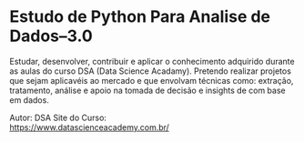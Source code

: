 # Estudo de Python Para Analise de Dados–3.0
 
 Estudar, desenvolver, contribuir e aplicar o conhecimento adquirido durante as aulas do curso DSA (Data Science Acadamy). Pretendo realizar projetos que sejam aplicavéis ao mercado e que envolvam técnicas como: extração, tratamento, análise e apoio na tomada de decisão e insights de com base em dados.

Autor: DSA 
Site do Curso:   
https://www.datascienceacademy.com.br/
